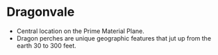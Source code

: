 # Dragonvale

- Central location on the Prime Material Plane.
- Dragon perches are unique geographic features that jut up from the earth 30 to 300 feet.
